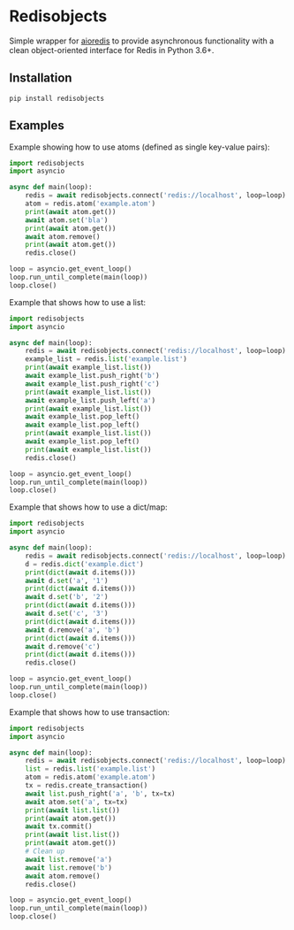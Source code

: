 Redisobjects
============

Simple wrapper for [aioredis](https://github.com/aio-libs/aioredis) to provide asynchronous functionality with a clean object-oriented interface for Redis in Python 3.6+.

Installation
------------

```shell
pip install redisobjects
```

Examples
--------

Example showing how to use atoms (defined as single key-value pairs):

```python
import redisobjects
import asyncio

async def main(loop):
    redis = await redisobjects.connect('redis://localhost', loop=loop)
    atom = redis.atom('example.atom')
    print(await atom.get())
    await atom.set('bla')
    print(await atom.get())
    await atom.remove()
    print(await atom.get())
    redis.close()

loop = asyncio.get_event_loop()
loop.run_until_complete(main(loop))
loop.close()
```

Example that shows how to use a list:

```python
import redisobjects
import asyncio

async def main(loop):
    redis = await redisobjects.connect('redis://localhost', loop=loop)
    example_list = redis.list('example.list')
    print(await example_list.list())
    await example_list.push_right('b')
    await example_list.push_right('c')
    print(await example_list.list())
    await example_list.push_left('a')
    print(await example_list.list())
    await example_list.pop_left()
    await example_list.pop_left()
    print(await example_list.list())
    await example_list.pop_left()
    print(await example_list.list())
    redis.close()

loop = asyncio.get_event_loop()
loop.run_until_complete(main(loop))
loop.close()
```

Example that shows how to use a dict/map:

```python
import redisobjects
import asyncio

async def main(loop):
    redis = await redisobjects.connect('redis://localhost', loop=loop)
    d = redis.dict('example.dict')
    print(dict(await d.items()))
    await d.set('a', '1')
    print(dict(await d.items()))
    await d.set('b', '2')
    print(dict(await d.items()))
    await d.set('c', '3')
    print(dict(await d.items()))
    await d.remove('a', 'b')
    print(dict(await d.items()))
    await d.remove('c')
    print(dict(await d.items()))
    redis.close()

loop = asyncio.get_event_loop()
loop.run_until_complete(main(loop))
loop.close()
```

Example that shows how to use transaction:

```python
import redisobjects
import asyncio

async def main(loop):
    redis = await redisobjects.connect('redis://localhost', loop=loop)
    list = redis.list('example.list')
    atom = redis.atom('example.atom')
    tx = redis.create_transaction()
    await list.push_right('a', 'b', tx=tx)
    await atom.set('a', tx=tx)
    print(await list.list())
    print(await atom.get())
    await tx.commit()
    print(await list.list())
    print(await atom.get())
    # Clean up
    await list.remove('a')
    await list.remove('b')
    await atom.remove()
    redis.close()

loop = asyncio.get_event_loop()
loop.run_until_complete(main(loop))
loop.close()
```
